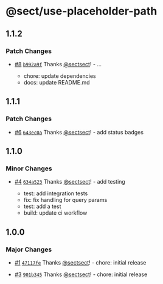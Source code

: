 # @sect/use-placeholder-path

## 1.1.2

### Patch Changes

- [#8](https://github.com/sectsect/use-placeholder-path/pull/8) [`b992a9f`](https://github.com/sectsect/use-placeholder-path/commit/b992a9f1f1c1a1212a55dbe9234fcc5dc6b95be2) Thanks [@sectsect](https://github.com/sectsect)! - ...

  - chore: update dependencies
  - docs: update README.md

## 1.1.1

### Patch Changes

- [#6](https://github.com/sectsect/use-placeholder-path/pull/6) [`643ec0a`](https://github.com/sectsect/use-placeholder-path/commit/643ec0ac4f5cdf24298716c8c6244c54145c56cb) Thanks [@sectsect](https://github.com/sectsect)! - add status badges

## 1.1.0

### Minor Changes

- [#4](https://github.com/sectsect/use-placeholder-path/pull/4) [`634a523`](https://github.com/sectsect/use-placeholder-path/commit/634a52384c66231ee31d3db0ac18cc87911d796d) Thanks [@sectsect](https://github.com/sectsect)! - add testing

  - test: add integration tests
  - fix: fix handling for query params
  - test: add a test
  - build: update ci workflow

## 1.0.0

### Major Changes

- [#1](https://github.com/sectsect/use-placeholder-path/pull/1) [`47117fe`](https://github.com/sectsect/use-placeholder-path/commit/47117fe4c40003e3e9606c44bbe2a68b96d0d8d0) Thanks [@sectsect](https://github.com/sectsect)! - chore: initial release

- [#3](https://github.com/sectsect/use-placeholder-path/pull/3) [`901b345`](https://github.com/sectsect/use-placeholder-path/commit/901b345806ba30539d675d2a22fce0e6e7f973fc) Thanks [@sectsect](https://github.com/sectsect)! - chore: initial release
